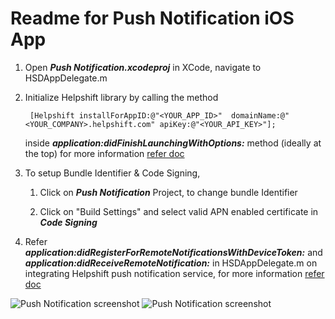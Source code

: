 Readme for Push Notification iOS App
=====================================

1. Open ***Push Notification.xcodeproj*** in XCode, navigate to HSDAppDelegate.m

2. Initialize Helpshift library by calling the method
   
   ```
   	[Helpshift installForAppID:@"<YOUR_APP_ID>"  domainName:@"<YOUR_COMPANY>.helpshift.com" apiKey:@"<YOUR_API_KEY>"];
   ```
   inside ***application:didFinishLaunchingWithOptions:*** method (ideally at the top) 
   for more information [refer doc](http://www.helpshift.com/docs/howto/ios/v2.x/#authentication)

3. To setup Bundle Identifier & Code Signing, 
	
	1. Click on ***Push Notification*** Project, to change bundle Identifier

	2. Click on "Build Settings" and select valid APN enabled certificate in ***Code Signing***

4. Refer ***application:didRegisterForRemoteNotificationsWithDeviceToken:*** and ***application:didReceiveRemoteNotification:*** in HSDAppDelegate.m on integrating 
   Helpshift push notification service, for more information [refer doc](http://www.helpshift.com/docs/howto/ios/v2.x/#hs-push-notif)


![Push Notification screenshot](/Screenshot.png)		![Push Notification screenshot](/Screenshot2.png)